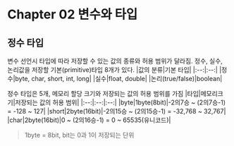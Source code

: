 # Chapter 02 변수와 타입
## 정수 타입
변수 선언시 타입에 따라 저장할 수 있는 값의 종류와 허용 범위가 달라짐. 정수, 실수, 논리값을 저장할 기본(primitive)타입 8개가 있다.
|값의 분류|기본 타입|
|:--:|:--:|
|정수|byte, char, short, int, long|
|실수|float, double|
|논리(true/false)|boolean|

정수 타입은 5개, 메모리 할당 크기와 저장되는 값의 허용 범위를 가짐
|타입|메모리크기|저장되는 값의 허용 범위|
|:--:|:--:|:--:|
|byte|1byte(8bit)|-2의7승 ~ (2의7승-1) = -128 ~ 127|
|short|2byte(16bit)|-2의15승 ~ (2의15승-1) = -32,768 ~ 32,767|
|char|2byte(16bit)|0 ~ (2의16승-1) = 0 ~ 65535(유니코드)|

> 1byte = 8bit, bit는 0과 1이 저장되는 단위
